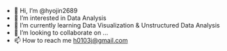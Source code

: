 - 👋 Hi, I’m @hyojin2689
- 👀 I’m interested in Data Analysis
- 🌱 I’m currently learning Data Visualization & Unstructured Data Analysis
- 💞️ I’m looking to collaborate on ...
- 📫 How to reach me h0103j@gmail.com

<!---
hyojin2689/hyojin2689 is a ✨ special ✨ repository because its `README.md` (this file) appears on your GitHub profile.
You can click the Preview link to take a look at your changes.
--->
